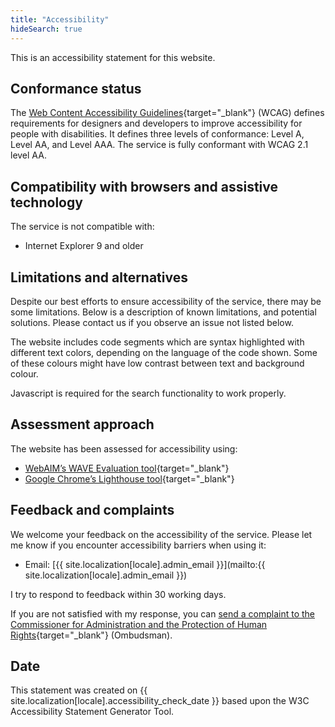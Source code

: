 ```yaml
---
title: "Accessibility"
hideSearch: true
---
```


This is an accessibility statement for this website.

## Conformance status

The [Web Content Accessibility Guidelines](https://www.w3.org/TR/WCAG21/){target="_blank"} (WCAG) defines requirements for designers and developers to improve accessibility for people with disabilities. It defines three levels of conformance: Level A, Level AA, and Level AAA. The service is fully conformant with WCAG 2.1 level AA.

## Compatibility with browsers and assistive technology
The service is not compatible with:

- Internet Explorer 9 and older

## Limitations and alternatives
Despite our best efforts to ensure accessibility of the service, there may be some limitations. Below is a description of known limitations, and potential solutions. Please contact us if you observe an issue not listed below.

The website includes code segments which are syntax highlighted with different text colors, depending on the language of the code shown. Some of these colours might have low contrast between text and background colour.

Javascript is required for the search functionality to work properly.

## Assessment approach
The website has been assessed for accessibility using:

- [WebAIM’s WAVE Evaluation tool](https://wave.webaim.org/){target="_blank"} 
- [Google Chrome’s Lighthouse tool](https://developers.google.com/web/tools/lighthouse){target="_blank"} 

## Feedback and complaints

We welcome your feedback on the accessibility of the service. Please let me know if you encounter accessibility barriers when using it:

- Email:  [{{ site.localization[locale].admin_email }}](mailto:{{ site.localization[locale].admin_email }})

I try to respond to feedback within 30 working days.

If you are not satisfied with my response, you can [send a complaint to the Commissioner for Administration and the Protection of Human Rights](https://eforms.mof.gov.cy/eforms/eforms.nsf/complaintformombudsman_en/complaintformombudsman_en?OpenForm){target="_blank"} (Ombudsman).

## Date
This statement was created on {{ site.localization[locale].accessibility_check_date }} based upon the W3C Accessibility Statement Generator Tool.